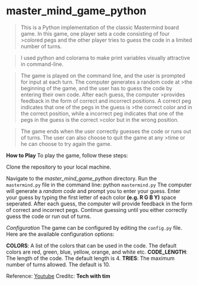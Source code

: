 # master_mind_game_python

>This is a Python implementation of the classic Mastermind board game. In this game, one player sets a code consisting of four >colored pegs and the other player tries to guess the code in a limited number of turns.

>I used python and colorama to make print variables visually attractive in command-line.

>The game is played on the command line, and the user is prompted for input at each turn. The computer generates a random code at >the beginning of the game, and the user has to guess the code by entering their own code. After each guess, the computer >provides feedback in the form of correct and incorrect positions. A correct peg indicates that one of the pegs in the guess is >the correct color and in the correct position, while a incorrect peg indicates that one of the pegs in the guess is the correct >color but in the wrong position.

>The game ends when the user correctly guesses the code or runs out of turns. The user can also choose to quit the game at any >time or he can choose to try again the game.

**How to Play**
To play the game, follow these steps:

Clone the repository to your local machine.

Navigate to the *master_mind_game_python* directory.
Run the `mastermind.py` file in the command line: python `mastermind.py`
The computer will generate a *random code* and prompt you to enter your guess.
Enter your guess by typing the first letter of each color **(e.g. R G B Y)** space seperated.
After each guess, the computer will provide feedback in the form of correct and incorrect pegs.
Continue guessing until you either correctly guess the code or run out of turns.

*Configuration*
The game can be configured by editing the `config.py` file. Here are the available configuration options:

**COLORS**: A list of the colors that can be used in the code. The default colors are red, green, blue, yellow, orange, and white etc.
**CODE_LENGTH**: The length of the code. The default length is 4.
**TRIES**: The maximum number of turns allowed. The default is 10.

Reference: [Youtube](https://www.youtube.com/watch?v=sP-gFDreaQ4&t=859s)
Creditc: **Tech with tim**